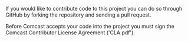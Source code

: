 If you would like to contribute code to this project you can do so
through GitHub by forking the repository and sending a pull request.

Before Comcast accepts your code into the project you must sign the
Comcast Contributor License Agreement ('CLA.pdf').

